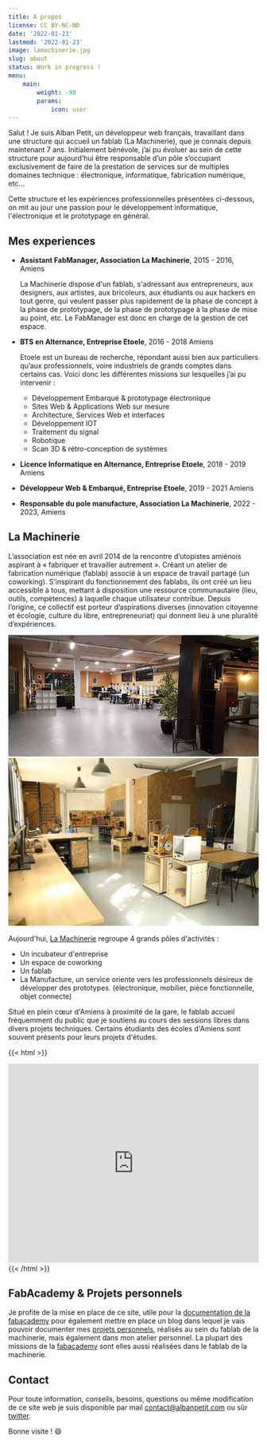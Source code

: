 ```yaml
---
title: A propos
license: CC BY-NC-ND
date: '2022-01-23'
lastmod: '2022-01-23'
image: lamachinerie.jpg
slug: about
status: Work in progress !
menu:
    main: 
        weight: -90
        params:
            icon: user
---
```


<!-- TODO: Modifier le texte loin d'etre parfait -->

Salut ! Je suis Alban Petit, un développeur web français, travaillant dans une structure qui accueil un fablab (La Machinerie), que je connais depuis maintenant 7 ans. Initialement bénévole, j’ai pu évoluer au sein de cette structure pour aujourd’hui être responsable d’un pôle s’occupant exclusivement de faire de la prestation de services sur de multiples domaines technique : électronique, informatique, fabrication numérique, etc...

Cette structure et les expériences professionnelles présentées ci-dessous, on mit au jour une passion pour le développement informatique, l'électronique et le prototypage en général.

## Mes experiences
- **Assistant FabManager, Association La Machinerie**, 2015 - 2016, Amiens

    La Machinerie dispose d'un fablab, s'adressant aux entrepreneurs, aux designers, aux artistes, aux bricoleurs, aux étudiants ou aux hackers en tout genre, qui veulent passer plus rapidement de la phase de concept à la phase de prototypage, de la phase de prototypage à la phase de mise au point, etc. Le FabManager est donc en charge de la gestion de cet espace.
- **BTS en Alternance, Entreprise Etoele**, 2016 - 2018 Amiens

    Etoele est un bureau de recherche, répondant aussi bien aux particuliers qu’aux professionnels, voire industriels de grands comptes dans certains cas. Voici donc les différentes missions sur lesquelles j’ai pu intervenir :
    - Développement Embarqué & prototypage électronique
    - Sites Web & Applications Web sur mesure
    - Architecture, Services Web et interfaces
    - Développement IOT
    - Traitement du signal
    - Robotique
    - Scan 3D & rétro-conception de systèmes
- **Licence Informatique en Alternance, Entreprise Etoele**, 2018 - 2019 Amiens
- **Développeur Web & Embarqué, Entreprise Etoele**, 2019 - 2021 Amiens
- **Responsable du pole manufacture, Association La Machinerie**, 2022 - 2023, Amiens

## La Machinerie
L’association est née en avril 2014 de la rencontre d’utopistes amiénois aspirant à « fabriquer et travailler autrement ». Créant un atelier de fabrication numérique (fablab) associé à un espace de travail partagé (un coworking). S’inspirant du fonctionnement des fablabs, ils ont créé un lieu accessible à tous, mettant à disposition une ressource communautaire (lieu, outils, compétences) à laquelle chaque utilisateur contribue. Depuis l’origine, ce collectif est porteur d’aspirations diverses (innovation citoyenne et écologie, culture du libre, entrepreneuriat) qui donnent lieu à une pluralité d’expériences. 

![Coworking](coworking.jpeg) ![Fablab](fablab.jpeg)

Aujourd'hui, [La Machinerie](https://lamachinerie.org) regroupe 4 grands pôles d'activités :
- Un incubateur d'entreprise 
- Un espace de coworking
- Un fablab
- La Manufacture, un service oriente vers les professionnels désireux de développer des prototypes. (électronique, mobilier, pièce fonctionnelle, objet connecte)

Situé en plein cœur d'Amiens à proximité de la gare, le fablab accueil fréquemment du public que je soutiens au cours des sessions libres dans divers projets techniques. Certains étudiants des écoles d'Amiens sont souvent présents pour leurs projets d'études.

{{< html >}}
<div class="mapouter">
    <div class="gallery gmap_canvas">
        <iframe style="width: 100%;" height="400" id="gmap_canvas" src="https://maps.google.com/maps?q=1B%20rue%20de%20la%20vall%C3%A9e,%2080000&t=k&z=17&ie=UTF8&iwloc=&output=embed" frameborder="0" scrolling="no" marginheight="0" marginwidth="0"></iframe>
    </div>
</div>
{{< /html >}}

## FabAcademy & Projets personnels
Je profite de la mise en place de ce site, utile pour la [documentation de la fabacademy](/assignments/) pour également mettre en place un blog dans lequel je vais pouvoir documenter mes [projets personnels](/), réalisés au sein du fablab de la machinerie, mais également dans mon atelier personnel.
La plupart des missions de la [fabacademy](https://fabacademy.org) sont elles aussi réalisées dans le fablab de la machinerie.

## Contact
Pour toute information, conseils, besoins, questions ou même modification de ce site web je suis disponible par mail contact@albanpetit.com ou sûr [twitter](https://twitter.com/Padh_).

Bonne visite ! :smile: